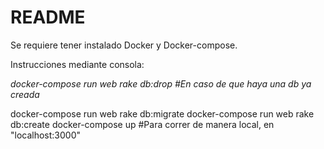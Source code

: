 # README
Se requiere tener instalado Docker y Docker-compose.

Instrucciones mediante consola:

*docker-compose run web rake db:drop #En caso de que haya una db ya creada*



docker-compose run web rake db:migrate
docker-compose run web rake db:create
docker-compose up #Para correr de manera local, en "localhost:3000"


